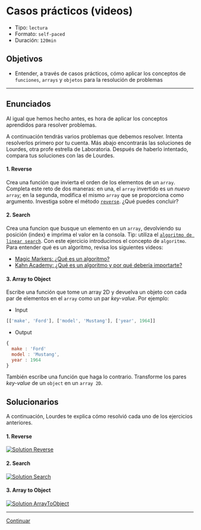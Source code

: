 # Casos prácticos (videos)
- Tipo: `lectura`
- Formato: `self-paced`
- Duración: `120min`

## Objetivos

- Entender, a través de casos prácticos, cómo aplicar los conceptos de `funciones`, `arrays` y `objetos` para la resolución de problemas

***

## Enunciados

Al igual que hemos hecho antes, es hora de aplicar los conceptos aprendidos para resolver problemas.

A continuación tendrás varios problemas que debemos resolver. Intenta resolverlos primero por tu cuenta. Más abajo encontrarás las soluciones de Lourdes, otra profe estrella de Laboratoria. Después de haberlo intentado, compara tus soluciones con las de Lourdes.   

#### 1. Reverse
Crea una función que invierta el orden de los elementos de un `array`. Completa este reto de dos maneras: en una, el `array` invertido es un _nuevo_ `array`; en la segunda, modifica el mismo `array` que se proporciona como argumento. Investiga sobre el método [`reverse`](https://developer.mozilla.org/en/docs/Web/JavaScript/Reference/Global_Objects/Array/reverse). ¿Qué puedes concluir?

#### 2. Search
Crea una funcion que busque un elemento en un `array`, devolviendo su posición (index) e imprima el valor en la consola. Tip: utiliza el [`algoritmo de linear search`](https://en.wikipedia.org/wiki/Linear_search). Con este ejercicio introducimos el concepto de `algoritmo`. Para entender qué es un algoritmo, revisa los siguientes videos:
 * [Magic Markers: ¿Qué es un algoritmo?](https://www.youtube.com/watch?v=U3CGMyjzlvM)
 * [Kahn Academy: ¿Qué es un algoritmo y por qué debería importarte?](https://es.khanacademy.org/computing/computer-science/algorithms/intro-to-algorithms/v/what-are-algorithms)

#### 3. Array to Object
Escribe una función que tome un array 2D y devuelva un objeto con cada par de elementos en el `array` como un par _key-value_.
Por ejemplo:
- Input
```js
[['make', 'Ford'], ['model', 'Mustang'], ['year', 1964]]
```
- Output
```js
{
  make : 'Ford'
  model : 'Mustang',
  year : 1964
}
```
También escribe una función que haga lo contrario. Transforme los pares _key-value_ de un `object` en un `array 2D`.

## Solucionarios

A continuación, Lourdes te explica cómo
resolvió cada uno de los ejercicios anteriores.  

#### 1. Reverse

[![Solution Reverse](https://img.youtube.com/vi/BgcnOdIrUdo/0.jpg)](https://www.youtube.com/watch?v=BgcnOdIrUdo)

#### 2. Search

[![Solution Search](https://img.youtube.com/vi/JjcDSIShTm0/0.jpg)](https://www.youtube.com/watch?v=JjcDSIShTm0)

#### 3. Array to Object

[![Solution ArrayToObject](https://img.youtube.com/vi/41ZJrHO6BsE/0.jpg)](https://www.youtube.com/watch?v=41ZJrHO6BsE)

***

[Continuar](09-quiz-1.md)
